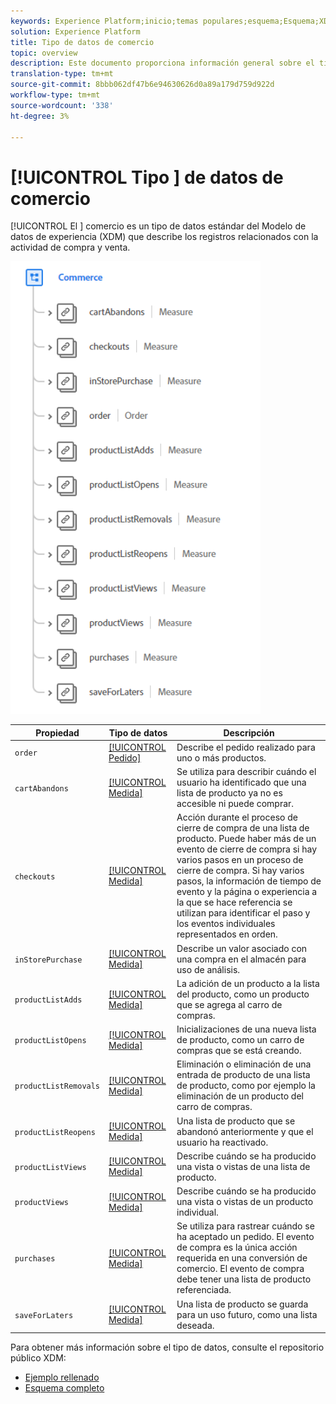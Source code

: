 ```yaml
---
keywords: Experience Platform;inicio;temas populares;esquema;Esquema;XDM;campos;esquemas;Esquemas;comercio;tipo de datos;tipo de datos;tipo de datos;
solution: Experience Platform
title: Tipo de datos de comercio
topic: overview
description: Este documento proporciona información general sobre el tipo de datos del Modelo de datos de experiencias comerciales (XDM).
translation-type: tm+mt
source-git-commit: 8bbb062df47b6e94630626d0a89a179d759d922d
workflow-type: tm+mt
source-wordcount: '338'
ht-degree: 3%

---
```



# [!UICONTROL Tipo ] de datos de comercio

[!UICONTROL El ] comercio es un tipo de datos estándar del Modelo de datos de experiencia (XDM) que describe los registros relacionados con la actividad de compra y venta.

<img src="../images/data-types/commerce.PNG" width="400" /><br />

| Propiedad | Tipo de datos | Descripción |
| --- | --- | --- |
| `order` | [[!UICONTROL Pedido]](./order.md) | Describe el pedido realizado para uno o más productos. |
| `cartAbandons` | [[!UICONTROL Medida]](./measure.md) | Se utiliza para describir cuándo el usuario ha identificado que una lista de producto ya no es accesible ni puede comprar. |
| `checkouts` | [[!UICONTROL Medida]](./measure.md) | Acción durante el proceso de cierre de compra de una lista de producto. Puede haber más de un evento de cierre de compra si hay varios pasos en un proceso de cierre de compra. Si hay varios pasos, la información de tiempo de evento y la página o experiencia a la que se hace referencia se utilizan para identificar el paso y los eventos individuales representados en orden. |
| `inStorePurchase` | [[!UICONTROL Medida]](./measure.md) | Describe un valor asociado con una compra en el almacén para uso de análisis. |
| `productListAdds` | [[!UICONTROL Medida]](./measure.md) | La adición de un producto a la lista del producto, como un producto que se agrega al carro de compras. |
| `productListOpens` | [[!UICONTROL Medida]](./measure.md) | Inicializaciones de una nueva lista de producto, como un carro de compras que se está creando. |
| `productListRemovals` | [[!UICONTROL Medida]](./measure.md) | Eliminación o eliminación de una entrada de producto de una lista de producto, como por ejemplo la eliminación de un producto del carro de compras. |
| `productListReopens` | [[!UICONTROL Medida]](./measure.md) | Una lista de producto que se abandonó anteriormente y que el usuario ha reactivado. |
| `productListViews` | [[!UICONTROL Medida]](./measure.md) | Describe cuándo se ha producido una vista o vistas de una lista de producto. |
| `productViews` | [[!UICONTROL Medida]](./measure.md) | Describe cuándo se ha producido una vista o vistas de un producto individual. |
| `purchases` | [[!UICONTROL Medida]](./measure.md) | Se utiliza para rastrear cuándo se ha aceptado un pedido. El evento de compra es la única acción requerida en una conversión de comercio. El evento de compra debe tener una lista de producto referenciada. |
| `saveForLaters` | [[!UICONTROL Medida]](./measure.md) | Una lista de producto se guarda para un uso futuro, como una lista deseada. |

Para obtener más información sobre el tipo de datos, consulte el repositorio público XDM:

* [Ejemplo rellenado](https://github.com/adobe/xdm/blob/master/components/datatypes/marketing/commerce.example.1.json)
* [Esquema completo](https://github.com/adobe/xdm/blob/master/components/datatypes/marketing/commerce.schema.json)